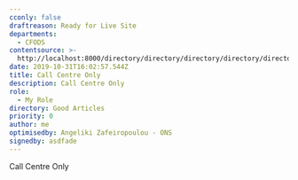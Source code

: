 ```yaml
---
cconly: false
draftreason: Ready for Live Site
departments:
  - CFODS
contentsource: >-
  http://localhost:8000/directory/directory/directory/directory/directory/directory/directory/directory/directory/directory/directory/directory/directory/
date: 2019-10-31T16:02:57.544Z
title: Call Centre Only
description: Call Centre Only
role:
  - My Role
directory: Good Articles
priority: 0
author: me
optimisedby: Angeliki Zafeiropoulou - ONS
signedby: asdfade
---
```

Call Centre Only
